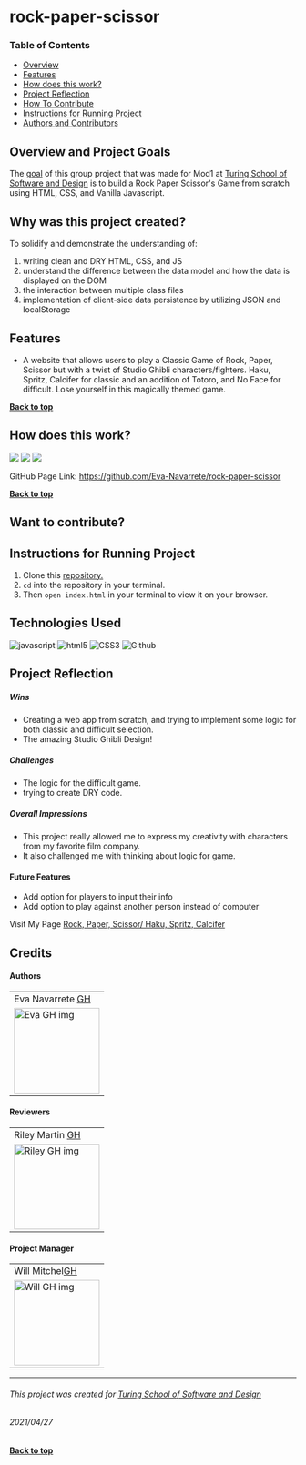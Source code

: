 # rock-paper-scissor
### Table of Contents
- [Overview](#overview-and-project-goals)
- [Features](#features)
- [How does this work?](#how-does-this-work)
- [Project Reflection](#project-reflection)
- [How To Contribute](#want-to-contribute)
- [Instructions for Running Project](#Instructions-for-running-project)
- [Authors and Contributors](#credits)

## Overview and Project Goals
The [goal](https://frontend.turing.edu/projects/module-1/intention-timer-group.html) of this group project that was made for Mod1 at [Turing School of Software and Design](https://turing.io/) is to build a Rock Paper Scissor's Game from scratch using HTML, CSS, and Vanilla Javascript.

## Why was this project created?
To solidify and demonstrate the understanding of:
1. writing clean and DRY HTML, CSS, and JS
2. understand the difference between the data model and how the data is displayed on the DOM
3. the interaction between multiple class files
4. implementation of client-side data persistence by utilizing JSON and localStorage

## Features
* A website that allows users to play a Classic Game of Rock, Paper, Scissor but with a twist of Studio Ghibli characters/fighters.
Haku, Spritz, Calcifer for classic and an addition of Totoro, and No Face for difficult.
Lose yourself in this magically themed game.

**[Back to top](#table-of-contents)**

## How does this work?
![](https://media.giphy.com/media/ZZZ6p92w2MJNHsVMCL/giphy.gif)
![](https://media.giphy.com/media/HSx9lFlvwmDTQBWtjm/giphy.gif)
![](https://media.giphy.com/media/BT2okzhXraUumSj9HI/giphy.gif)  
<!-- Giphy video link go in here -->

GitHub Page Link: https://github.com/Eva-Navarrete/rock-paper-scissor

**[Back to top](#table-of-contents)**

## Want to contribute?


## Instructions for Running Project
1. Clone this [repository.](https://github.com/Eva-Navarrete/rock-paper-scissor)
2. `cd` into the repository in your terminal.
3. Then `open index.html` in your terminal to view it on your browser.

## Technologies Used
<p align="left">
  <img src="https://img.shields.io/badge/javascript%20-%23323330.svg?&style=for-the-badge&logo=javascript&logoColor=%23F7DF1E" alt="javascript" />
  <img src="https://img.shields.io/badge/html5%20-%23E34F26.svg?&style=for-the-badge&logo=html5&logoColor=white" alt="html5"/>
  <img src="https://img.shields.io/badge/css3%20-%231572B6.svg?&style=for-the-badge&logo=css3&logoColor=white" alt="CSS3"/>
  <img src="https://img.shields.io/badge/GitHub-100000?style=for-the-badge&logo=github&logoColor=white" alt="Github" />
</p>

## Project Reflection

##### Wins
*  Creating a web app from scratch, and trying to implement some logic for both classic and difficult selection.
* The amazing Studio Ghibli Design!

##### Challenges
* The logic for the difficult game.
* trying to create DRY code.

##### Overall Impressions
* This project really allowed me to express my creativity with characters from my favorite film company.
* It also challenged me with thinking about logic for game.


#### Future Features
* Add option for players to input their info
* Add option to play against another person instead of computer


Visit My Page [Rock, Paper, Scissor/ Haku, Spritz, Calcifer](https://eva-navarrete.github.io/rock-paper-scissor/)

## Credits
#### Authors
<table>
     <tr>
          <td> Eva Navarrete <a href="https://github.com/Eva-Navarrete">GH</td>
      </tr>
      </tr>
<td><img src="https://avatars.githubusercontent.com/u/68021391?v=4" alt="Eva GH img"
width="150" height="auto" /></td>
    </tr>
</table>

#### Reviewers
<table>
    <tr>
         <td> Riley Martin <a href="https://github.com/RMartin0717">GH</td>
    </tr>
    </tr>
    <td><img src="https://avatars.githubusercontent.com/u/76501236?v=4" alt="Riley GH img"
 width="150" height="auto" /></td>
</tr>
</table>

#### Project Manager
<table>
    <tr>
         <td>Will Mitchel<a href="https://github.com/wvmitchell">GH</td>
    </tr>
    </tr>
    <td><img src="https://avatars.githubusercontent.com/u/1239949?v=4" alt="Will GH img"
 width="150" height="auto" /></td>
</tr>
</table>

**************************************************************************
###### This project was created for [Turing School of Software and Design](https://turing.io/)
###### 2021/04/27
**[Back to top](#table-of-contents)**
